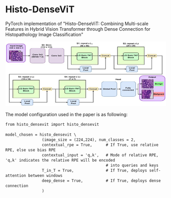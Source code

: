 # Histo-DenseViT

PyTorch implementation of "Histo-DenseViT: Combining Multi-scale Features in Hybrid Vision Transformer through Dense Connection for Histopathology Image Classification"

![alt text](https://raw.githubusercontent.com/MPYong/Histo-DenseViT/refs/heads/main/image/Graphical%20abstract.jpg?token=GHSAT0AAAAAACYIGRN7DKK4VADHCDLDL4V4ZYDWEJA)

The model configuration used in the paper is as following:

```
from histo_densevit import histo_densevit

model_chosen = histo_densevit \
                (image_size = (224,224), num_classes = 2,
                contextual_rpe = True,      # If True, use relative RPE, else use bias RPE
                contextual_input = 'q,k',   # Mode of relative RPE, 'q,k' indicates the relative RPE will be encoded
                                            # into queries and keys
                T_in_T = True,              # If True, deploys self-attention between windows
                deep_dense = True,          # If True, deploys dense connection
                )
```
